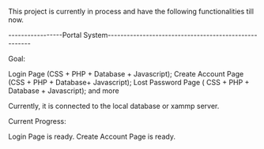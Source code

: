 This project is currently in process and have the following functionalities till now.

-----------------Portal System------------------------------------------------------

Goal:

Login Page (CSS + PHP + Database + Javascript);
Create Account Page (CSS + PHP + Database+ Javascript);
Lost Password Page ( CSS + PHP + Database + Javascript);
and more




Currently, it is connected to the local database or xammp server.


Current Progress:

Login Page is ready.
Create Account Page is ready.



